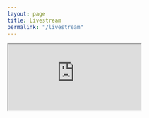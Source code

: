 ```yaml
---
layout: page
title: Livestream
permalink: "/livestream"
---
```



<div><iframe src="https://www.youtube.com/embed/f7ZhBLAj8EA?autoplay=1" allow="accelerometer; autoplay; clipboard-write; encrypted-media; gyroscope; picture-in-picture; web-share; fullscreen;"> </iframe></div>
